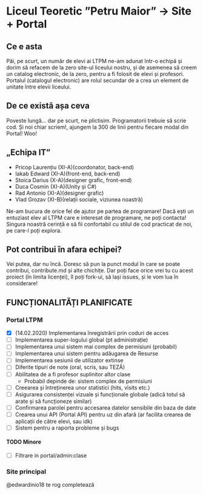 # Liceul Teoretic ”Petru Maior” -> Site + Portal
## Ce e asta
Păi, pe scurt, un număr de elevi ai LTPM ne-am adunat într-o echipă și dorim să refacem de la zero site-ul liceului nostru, și de asemenea să creem un catalog electronic, de la zero, pentru a fi folosit de elevi și profesori. Portalul (catalogul electronic) are rolul secundar de a crea un element de unitate între elevii liceului.
## De ce există așa ceva
Poveste lungă... dar pe scurt, ne plictisim. Programatorii trebuie să scrie cod. Și noi chiar scriem!, ajungem la 300 de linii pentru fiecare modal din Portal! Woo!
## „Echipa IT”
* Pricop Laurențiu (XI-A)(coordonator, back-end)
* Iakab Edward (XI-A)(front-end, back-end)
* Stoica Darius (X-A)(designer grafic, front-end)
* Duca Cosmin (XI-A)(Unity și C#)
* Rad Antonio (XI-A)(designer grafic)
* Vlad Grozav (XI-B)(relații sociale, viziunea noastră)

Ne-am bucura de orice fel de ajutor pe partea de programare! Dacă ești un entuziast elev al LTPM care e interesat de programare, ne poți contacta! Singura noastră cerință e să fii confortabil cu stilul de cod practicat de noi, pe care-l poți explora.
## Pot contribui în afara echipei?
Vei putea, dar nu încă. Doresc să pun la punct modul în care se poate contribui, contribute.md și alte chichițe. Dar poți face orice vrei tu cu acest proiect (în limita licenței), îl poți fork-ui, să lași issues, și le vom lua în considerare!
## FUNCȚIONALITĂȚI PLANIFICATE
### Portal LTPM
* [x] (14.02.2020) Implementarea înregistrării prin coduri de acces
* [ ] Implementarea super-logului global (pt administrație)
* [ ] Implementarea unui sistem mai complex de permisiuni (probabil)
* [ ] Implementarea unui sistem pentru adăugarea de Resurse
* [ ] Implementarea sesiunii de utilizator extinse
* [ ] Diferite tipuri de note (oral, scris, sau TEZĂ)
* [ ] Abilitatea de a fi profesor suplinitor altor clase
  * Probabil depinde de: sistem complex de permisiuni
* [ ] Creearea și întreținerea unor statistici (hits, visits etc.)
* [ ] Asigurarea consistenței vizuale și funcționale globale (adică totul să arate și să funcționeze similar)
* [ ] Confirmarea parolei pentru accesarea datelor sensibile din baza de date
* [ ] Crearea unui API (Portal API) pentru uz din afară (ar facilita crearea de aplicații de către elevi, sau idk)
* [ ] Sistem pentru a raporta probleme și bugs
#### TODO Minore
* [ ] Filtrare in portal/admin:clase
### Site principal
@edwardinio18 te rog completează 
